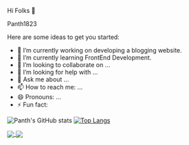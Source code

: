 Hi Folks 👋

Panth1823 

Here are some ideas to get you started:

- 🔭 I’m currently working on developing a blogging website.
- 🌱 I’m currently learning  FrontEnd Development.
- 👯 I’m looking to collaborate on ...
- 🤔 I’m looking for help with ...
- 💬 Ask me about ...
- 📫 How to reach me: ...
- 😄 Pronouns: ...
- ⚡ Fun fact: 

![Panth's GitHub stats](https://github-readme-stats.vercel.app/api?username=Panth1823&show_icons=true&theme=tokyonight) [![Top Langs](https://github-readme-stats.vercel.app/api/top-langs/?username=Panth1823&layout=compact&theme=tokyonight)](https://github.com/Panth1823/github-readme-stats)

<a href="https://github.com/Panth1823/github-readme-stats">
  <img align="center" src="https://github-readme-stats.vercel.app/api/pin/?usernamePanth1823&repo=Memester" />
</a>
<a href="https://github.com/anuraghazra/convoychat">
  <img align="center" src="https://github-readme-stats.vercel.app/api/pin/?username=Panth1823&repo=CyberNerd " />
</a>





